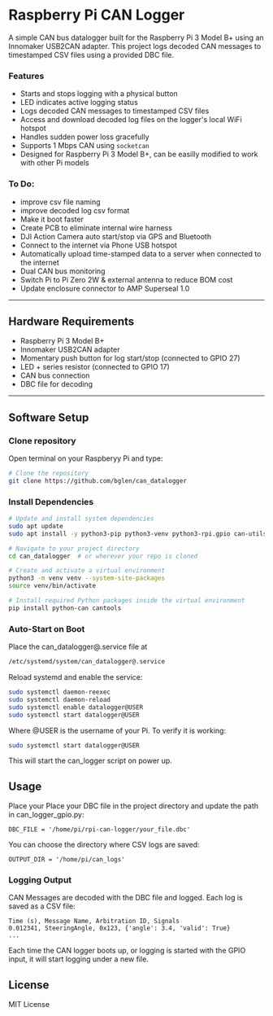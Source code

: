 # Raspberry Pi CAN Logger

A simple CAN bus datalogger built for the Raspberry Pi 3 Model B+ using an Innomaker USB2CAN adapter. This project logs decoded CAN messages to timestamped CSV files using a provided DBC file.

### Features
- Starts and stops logging with a physical button
- LED indicates active logging status
- Logs decoded CAN messages to timestamped CSV files
- Access and download decoded log files on the logger's local WiFi hotspot
- Handles sudden power loss gracefully
- Supports 1 Mbps CAN using `socketcan`
- Designed for Raspberry Pi 3 Model B+, can be easilly modified to work with other Pi models 

### To Do:
- improve csv file naming
- improve decoded log csv format
- Make it boot faster
- Create PCB to eliminate internal wire harness
- DJI Action Camera auto start/stop via GPS and Bluetooth
- Connect to the internet via Phone USB hotspot
- Automatically upload time-stamped data to a server when connected to the internet
- Dual CAN bus monitoring
- Switch Pi to Pi Zero 2W & external antenna to reduce BOM cost
- Update enclosure connector to AMP Superseal 1.0

---

## Hardware Requirements

- Raspberry Pi 3 Model B+
- Innomaker USB2CAN adapter
- Momentary push button for log start/stop (connected to GPIO 27)
- LED + series resistor (connected to GPIO 17)
- CAN bus connection
- DBC file for decoding

---

## Software Setup

### Clone repository
Open terminal on your Raspberyy Pi and type:
```bash
# Clone the repository
git clone https://github.com/bglen/can_datalogger
```

### Install Dependencies

```bash
# Update and install system dependencies
sudo apt update
sudo apt install -y python3-pip python3-venv python3-rpi.gpio can-utils

# Navigate to your project directory
cd can_datalogger  # or wherever your repo is cloned

# Create and activate a virtual environment
python3 -m venv venv --system-site-packages
source venv/bin/activate

# Install required Python packages inside the virtual environment
pip install python-can cantools
```

### Auto-Start on Boot
Place the can_datalogger@.service file at
```bash
/etc/systemd/system/can_datalogger@.service
```
Reload systemd and enable the service:
```bash
sudo systemctl daemon-reexec
sudo systemctl daemon-reload
sudo systemctl enable datalogger@USER
sudo systemctl start datalogger@USER
```
Where @USER is the username of your Pi. To verify it is working:
```bash
sudo systemctl start datalogger@USER
```


This will start the can_logger script on power up.

## Usage
Place your Place your DBC file in the project directory and update the path in can_logger_gpio.py:
```
DBC_FILE = '/home/pi/rpi-can-logger/your_file.dbc'
```
You can choose the directory where CSV logs are saved:
```
OUTPUT_DIR = '/home/pi/can_logs'
```

### Logging Output
CAN Messages are decoded with the DBC file and logged. Each log is saved as a CSV file:
```
Time (s), Message Name, Arbitration ID, Signals
0.012341, SteeringAngle, 0x123, {'angle': 3.4, 'valid': True}
...
```
Each time the CAN logger boots up, or logging is started with the GPIO input, it will start logging under a new file.

## License
MIT License
